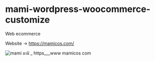# mami-wordpress-woocommerce-customize
Web ecommerce 

Website -> https://mamicos.com/


![mami มามิ _ https___www mamicos com](https://user-images.githubusercontent.com/28930273/218076522-98f245b0-ad79-4b6f-9724-e4733ef57abd.png)
